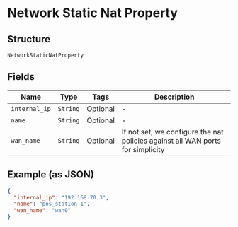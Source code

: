 
# Network Static Nat Property

## Structure

`NetworkStaticNatProperty`

## Fields

| Name | Type | Tags | Description |
|  --- | --- | --- | --- |
| `internal_ip` | `String` | Optional | - |
| `name` | `String` | Optional | - |
| `wan_name` | `String` | Optional | If not set, we configure the nat policies against all WAN ports for simplicity |

## Example (as JSON)

```json
{
  "internal_ip": "192.168.70.3",
  "name": "pos_station-1",
  "wan_name": "wan0"
}
```


